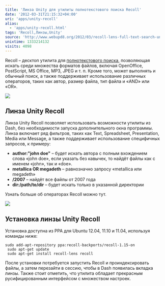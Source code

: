 ```yaml
---
title: 'Линза Unity для утилиты полнотекстового поиска Recoll'
date: '2012-03-31T21:15:32+04:00'
uri: 'apps/unity-recoll'
alias: 
  - 'apps/unity-recoll.html'
tags: 'Recoll,Линзы,Unity'
source: 'http://www.webupd8.org/2012/03/recoll-lens-full-text-search-unity-lens.html'
unixtime: 1333214132
visits: 4098
---
```

Recoll – десктоп утилита для [полнотекстового поиска](http://ru.wikipedia.org/wiki/%D0%9F%D0%BE%D0%BB%D0%BD%D0%BE%D1%82%D0%B5%D0%BA%D1%81%D1%82%D0%BE%D0%B2%D1%8B%D0%B9_%D0%BF%D0%BE%D0%B8%D1%81%D0%BA), позволяющая искать среди множества форматов файлов, включая OpenOffice, PostScript, MS Office, MP3, JPEG и т. п. Кроме того, может выполнять и обычный поиск, а также поддерживает использование различных операторов, таких как автор, размер файла, тип файла и «AND» или «OR».

[![](img/2012/03/31/21-00/recoll-6886349742-o.jpg)](img/2012/03/31/21-00/recoll-6886349742-o.jpg)

## Линза Unity Recoll

Линза Unity Recoll позволяет использовать возможности утилиты из Dash, без необходимости запуска дополнительного окна программы. Линза включает ряд фильтров, таких как Text, Spreadsheet, Presentation, Media или Message, а также поддерживает использование специфичных запросов, к примеру:

*   **author:"john doe"** – будет искать автора c полным вхождением слова «john doe», если указать без кавычек, то найдёт файлы как с именем «john», так и «doe».
*   **metallica OR megadeth** – равнозначно запросу «metallica или megadeth»
*   **/2007** – найдёт все файлы от 2007 года
*   **dir:/path/to/dir** – будет искать только в указанной директории

Узнать больше об операторах Recoll можно тут.

[![](img/2012/03/31/21-00/recoll-2-7032446999-o.jpg)](img/2012/03/31/21-00/recoll-2-7032446999-o.jpg)

## Установка линзы Unity Recoll

Установка доступна из PPA для Ubuntu 12.04, 11.10 и 11.04, используя команды ниже:

```
sudo add-apt-repository ppa:recoll-backports/recoll-1.15-on
 sudo apt-get update
 sudo apt-get install recoll-lens recoll
```

После установки потребуется запустить Recoll и проиндексировать файлы, а затем перезайти в сессию, чтобы в Dash появилась вкладка линзы. Также стоит отметить, что утилита обладает прекрасным русифицированным интерфейсом с множеством настроек.
